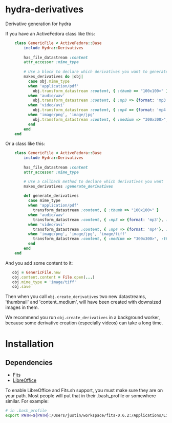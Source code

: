 hydra-derivatives
=================

Derivative generation for hydra

If you have an ActiveFedora class like this:
```ruby
    class GenericFile < ActiveFedora::Base
        include Hydra::Derivatives
        
        has_file_datastream :content
        attr_accessor :mime_type
        
        # Use a block to declare which derivatives you want to generate
        makes_derivatives do |obj| 
          case obj.mime_type
          when 'application/pdf'
            obj.transform_datastream :content, { :thumb => "100x100>" }
          when 'audio/wav'
            obj.transform_datastream :content, { :mp3 => {format: 'mp3'}, :ogg => {format: 'ogg'} }, processor: :audio
          when 'video/avi'
            obj.transform_datastream :content, { :mp4 => {format: 'mp4'}, :webm => {format: 'webm'} }, processor: :video
          when 'image/png', 'image/jpg'
            obj.transform_datastream :content, { :medium => "300x300>", :thumb => "100x100>" }
          end
        end
    end
```

Or a class like this:

```ruby
    class GenericFile < ActiveFedora::Base
        include Hydra::Derivatives
    
        has_file_datastream :content
        attr_accessor :mime_type

        # Use a callback method to declare which derivatives you want
        makes_derivatives :generate_derivatives
        
        def generate_derivatives
          case mime_type
          when 'application/pdf'
            transform_datastream :content, { :thumb => "100x100>" }
          when 'audio/wav'
            transform_datastream :content, { :mp3 => {format: 'mp3'}, :ogg => {format: 'ogg'} }, processor: :audio
          when 'video/avi'
            transform_datastream :content, { :mp4 => {format: 'mp4'}, :webm => {format: 'webm'} }, processor: :video
          when 'image/png', 'image/jpg', 'image/tiff'
            transform_datastream :content, { :medium => "300x300>", :thumb => {size: "100x100>", datastream: 'thumbnail'} }
          end
        end
    end
```

And you add some content to it:

```ruby
   obj = GenericFile.new
   obj.content.content = File.open(...)
   obj.mime_type = 'image/tiff'
   obj.save
```

Then when you call `obj.create_derivatives` two new datastreams, 'thumbnail' and 'content_medium', will have been created with downsized images in them.

We recommend you run `obj.create_derivatives` in a background worker, because some derivative creation (especially videos) can take a long time.

# Installation 

## Dependencies

* [Fits](https://code.google.com/p/fits/)
* [LibreOffice](https://www.libreoffice.org/)

To enable LibreOffice and Fits.sh support, you must make sure they are on your path.  Most people will put that in their .bash_profile or somewhere similar.  For example:

```bash
# in .bash_profile
export PATH=${PATH}:/Users/justin/workspace/fits-0.6.2:/Applications/LibreOffice.app/Contents/MacOS
```
